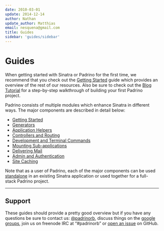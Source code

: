 ```yaml
---
date: 2010-03-01
update: 2014-12-14
author: Nathan
update_author: Matthias
email: nesquena@gmail.com
title: Guides
sidebar: 'guides/sidebar'
---
```


# Guides

When getting started with Sinatra or Padrino for the first time, we recommend
that you check out the [Getting Started](/guides/getting-started) guide which
provides an overview of the rest of our resources. Also be sure to check out the
[Blog Tutorial](/guides/blog-tutorial) for a step-by-step walkthrough of
building your first Padrino project.

Padrino consists of multiple modules which enhance Sinatra in different ways.
The major components are described in detail below:

* [Getting Started](/guides/getting-started)
* [Generators](/guides/generators)
* [Application Helpers](/guides/application-helpers)
* [Controllers and Routing](/guides/controllers)
* [Development and Terminal Commands](/guides/development-commands)
* [Mounting Sub-applications](/guides/mounting-applications)
* [Delivering Mail](/guides/padrino-mailer)
* [Admin and Authentication](/guides/padrino-admin)
* [Site Caching](/guides/caching-support)

Note that as a user of Padrino, each of the major components can be used
[standalone](/guides/standalone-usage-in-sinatra) in an existing Sinatra
application or used together for a full-stack Padrino project.

---

## Support

These guides should provide a pretty good overview but if you have any questions
be sure to contact us: [@padrinorb](http://twitter.com/#!/padrinorb), discuss
things on the
[google groups](https://groups.google.com/forum/?hl=en#!forum/padrino), join us
on freenode IRC at “\#padrinorb” or
[open an issue](https://github.com/padrino/padrino-framework/issues) on GitHub.
